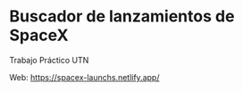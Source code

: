 # Buscador de lanzamientos de SpaceX

Trabajo Práctico UTN

Web: https://spacex-launchs.netlify.app/
